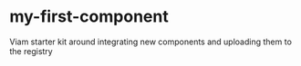 # my-first-component
Viam starter kit around integrating new components and uploading them to the registry
